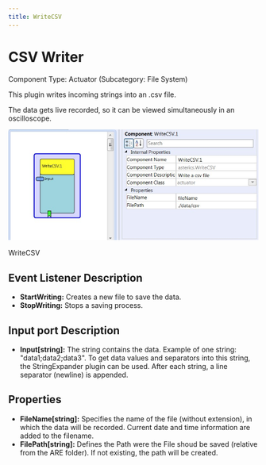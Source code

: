 ```yaml
---
title: WriteCSV
---
```


# CSV Writer

Component Type: Actuator (Subcategory: File System)

This plugin writes incoming strings into an .csv file.

The data gets live recorded, so it can be viewed simultaneously in an oscilloscope.

![Screenshot: WriteCSV plugin](img/writecsv.png "Screenshot: WriteCSV plugin")

WriteCSV

## Event Listener Description

*   **StartWriting:** Creates a new file to save the data.
*   **StopWriting:** Stops a saving process.

## Input port Description

*   **Input\[string\]:** The string contains the data. Example of one string: "data1;data2;data3". To get data values and separators into this string, the StringExpander plugin can be used. After each string, a line separator (newline) is appended.

## Properties

*   **FileName\[string\]:** Specifies the name of the file (without extension), in which the data will be recorded. Current date and time information are added to the filename.
*   **FilePath\[string\]:** Defines the Path were the File shoud be saved (relative from the ARE folder). If not existing, the path will be created.